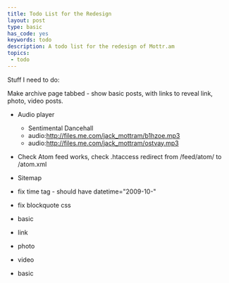 ```yaml
---
title: Todo List for the Redesign
layout: post
type: basic
has_code: yes
keywords: todo
description: A todo list for the redesign of Mottr.am
topics:
 - todo
---
```

Stuff I need to do:

Make archive page tabbed - show basic posts, with links to reveal link, photo, video posts.

- Audio player

	- Sentimental Dancehall
	- audio:http://files.me.com/jack_mottram/b1hzoe.mp3 
	- audio:http://files.me.com/jack_mottram/ostvay.mp3

- Check Atom feed works, check .htaccess redirect from /feed/atom/ to /atom.xml
- Sitemap
- fix time tag - should have datetime="2009-10-"
- fix blockquote css
- basic
- link
- photo
- video
- basic

	
[1]:http://www.brucelawson.co.uk/2009/html-5-flash-embedding-and-other-validation-erors/